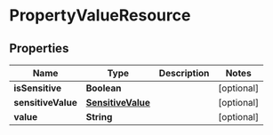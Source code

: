 

# PropertyValueResource


## Properties

Name | Type | Description | Notes
------------ | ------------- | ------------- | -------------
**isSensitive** | **Boolean** |  |  [optional]
**sensitiveValue** | [**SensitiveValue**](SensitiveValue.md) |  |  [optional]
**value** | **String** |  |  [optional]



